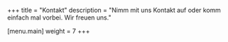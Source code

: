 +++
title = "Kontakt"
description = "Nimm mit uns Kontakt auf oder komm einfach mal vorbei. Wir freuen uns."

[menu.main]
  weight = 7
+++
